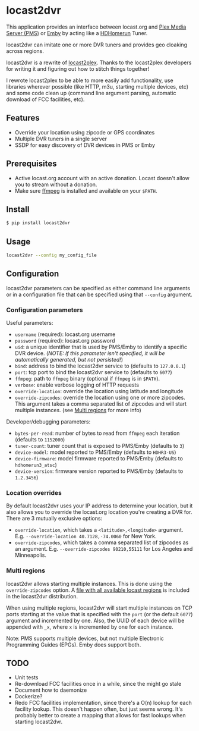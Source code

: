 # locast2dvr

This application provides an interface between locast.org and [Plex Media Server (PMS)](https://plex.tv) or [Emby](https://emby.media) by acting like a [HDHomerun](https://www.silicondust.com/) Tuner.

locast2dvr can imitate one or more DVR tuners and provides geo cloaking across regions.

locast2dvr is a rewrite of [locast2plex](https://github.com/tgorgdotcom/locast2plex). Thanks to the locast2plex developers for writing it and figuring out how to stitch things together!

I rewrote locast2plex to be able to more easily add functionality, use libraries wherever possible (like HTTP, m3u, starting multiple devices, etc) and some code clean up (command line argument parsing, automatic download of FCC facilities, etc).

## Features
- Override your location using zipcode or GPS coordinates
- Multiple DVR tuners in a single server
- SSDP for easy discovery of DVR devices in PMS or Emby

## Prerequisites
- Active locast.org account with an active donation. Locast doesn't allow you to stream without a donation.
- Make sure [ffmpeg](https://ffmpeg.org/) is installed and available on your `$PATH`.

## Install
```sh
$ pip install locast2dvr
```

## Usage
```sh
locast2dvr --config my_config_file
```

## Configuration
locast2dvr parameters can be specified as either command line arguments or in a configuration file that can be specified using that `--config` argument.

### Configuration parameters

Useful parameters:

- `username` (required): locast.org username
- `password` (required): locast.org password
- `uid`: a unique identifier that is used by PMS/Emby to identify a specific DVR device. (*NOTE: If this parameter isn't specified, it will be automatically generated, but not persisted!*)
- `bind`: address to bind the locast2dvr service to (defaults to `127.0.0.1`)
- `port`: tcp port to bind the locast2dvr service to (defaults to `6077`)
- `ffmpeg`: path to `ffmpeg` binary (optional if `ffmpeg` is in `$PATH`).
- `verbose`: enable verbose logging of HTTP requests
- `override-location`: override the location using latitude and longitude
- `override-zipcodes`: override the location using one or more zipcodes. This argument takes a comma separated list of zipcodes and will start multiple instances. (see [Multi regions](#multi_regions) for more info)

Developer/debugging parameters:
- `bytes-per-read`: number of bytes to read from `ffmpeg` each iteration (defaults to `1152000`)
- `tuner-count`: tuner count that is exposed to PMS/Emby (defaults to `3`)
- `device-model`: model reported to PMS/Emby (defaults to `HDHR3-US`)
- `device-firmware`: model firmware reported to PMS/Emby (defaults to `hdhomerun3_atsc`)
- `device-version`: firmware version reported to PMS/Emby (defaults to `1.2.3456`)

### Location overrides

By default locast2dvr uses your IP address to determine your location, but it also allows you to override the locast.org location you're creating a DVR for. There are 3 mutually exclusive options:

- `override-location`, which takes a `<latitude>,<longitude>` argument. E.g. `--override-location 40.7128,-74.0060` for New York.
- `override-zipcodes`, which takes a comma separated list of zipcodes as an argument. E.g. `--override-zipcodes 90210,55111` for Los Angeles and Minneapolis.

### <a name="multi_region"></a>Multi regions

locast2dvr allows starting multiple instances. This is done using the `override-zipcodes` option. A [file with all available locast regions](https://github.com/wouterdebie/locast2dvr/blob/main/regions) is included in the locast2dvr distribution.

When using multiple regions, locast2dvr will start multiple instances on TCP ports starting at the value that is specified with the `port` (or the default `6077`) argument and incremented by one. Also, the UUID of each device will be appended with `_x`, where `x` is incremented by one for each instance.

Note: PMS supports multiple devices, but not multiple Electronic Programming Guides (EPGs). Emby does support both.

## TODO
- Unit tests
- Re-download FCC facilities once in a while, since the might go stale
- Document how to daemonize
- Dockerize?
- Redo FCC facilities implementation, since there's a O(n) lookup for each facility lookup. This doesn't happen often, but just seems wrong. It's probably better to create a mapping that allows for fast lookups when starting locast2dvr.
